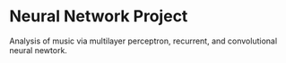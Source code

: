 # Neural Network Project

Analysis of music via multilayer perceptron, recurrent, and convolutional neural newtork.
